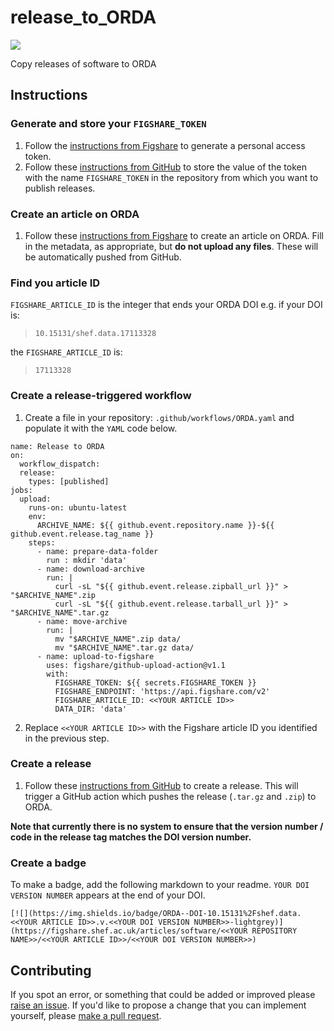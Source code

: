# release_to_ORDA

[![](https://img.shields.io/badge/ORDA--DOI-10.15131%2Fshef.data.17113328.v1-lightgrey)](https://figshare.shef.ac.uk/articles/software/Release_to_ORDA/17113328/1)

Copy releases of software to ORDA

## Instructions
### Generate and store your `FIGSHARE_TOKEN`

1. Follow the [instructions from Figshare](https://help.figshare.com/article/how-to-get-a-personal-token) to generate a personal access token.
2. Follow these [instructions from GitHub](https://docs.github.com/en/actions/security-guides/encrypted-secrets#creating-encrypted-secrets-for-a-repository) to store the value of the token with the name `FIGSHARE_TOKEN` in the repository from which you want to publish releases.

### Create an article on ORDA

1. Follow these [instructions from Figshare](https://help.figshare.com/article/how-to-upload-and-publish-your-data) to create an article on ORDA. Fill in the metadata, as appropriate, but **do not upload any files**. These will be automatically pushed from GitHub.

### Find you article ID

`FIGSHARE_ARTICLE_ID` is the integer that ends your ORDA DOI e.g. if your DOI is:

> `10.15131/shef.data.17113328`

the `FIGSHARE_ARTICLE_ID` is:

> `17113328`

### Create a release-triggered workflow

1. Create a file in your repository: `.github/workflows/ORDA.yaml` and populate it with the `YAML` code below.

```{YAML}
name: Release to ORDA
on:
  workflow_dispatch:
  release:
    types: [published]
jobs:
  upload:
    runs-on: ubuntu-latest
    env:
      ARCHIVE_NAME: ${{ github.event.repository.name }}-${{ github.event.release.tag_name }}
    steps:
      - name: prepare-data-folder
        run : mkdir 'data'
      - name: download-archive
        run: |
          curl -sL "${{ github.event.release.zipball_url }}" > "$ARCHIVE_NAME".zip
          curl -sL "${{ github.event.release.tarball_url }}" > "$ARCHIVE_NAME".tar.gz
      - name: move-archive
        run: |
          mv "$ARCHIVE_NAME".zip data/
          mv "$ARCHIVE_NAME".tar.gz data/
      - name: upload-to-figshare
        uses: figshare/github-upload-action@v1.1
        with:
          FIGSHARE_TOKEN: ${{ secrets.FIGSHARE_TOKEN }}
          FIGSHARE_ENDPOINT: 'https://api.figshare.com/v2'
          FIGSHARE_ARTICLE_ID: <<YOUR ARTICLE ID>>
          DATA_DIR: 'data'
```

2. Replace `<<YOUR ARTICLE ID>>` with the Figshare article ID you identified in the previous step.

### Create a release

1. Follow these [instructions from GitHub](https://docs.github.com/en/repositories/releasing-projects-on-github/managing-releases-in-a-repository#creating-a-release) to create a release. This will trigger a GitHub action which pushes the release (`.tar.gz` and `.zip`) to ORDA.

**Note that currently there is no system to ensure that the version number / code in the release tag matches the DOI version number.**

### Create a badge

To make a badge, add the following markdown to your readme. `YOUR DOI VERSION NUMBER` appears at the end of your DOI.

```
[![](https://img.shields.io/badge/ORDA--DOI-10.15131%2Fshef.data.<<YOUR ARTICLE ID>>.v.<<YOUR DOI VERSION NUMBER>>-lightgrey)](https://figshare.shef.ac.uk/articles/software/<<YOUR REPOSITORY NAME>>/<<YOUR ARTICLE ID>>/<<YOUR DOI VERSION NUMBER>>)
```

## Contributing

If you spot an error, or something that could be added or improved please [raise an issue](https://github.com/RSE-Sheffield/release_to_ORDA/issues). If you'd like to propose a change that you can implement yourself, please [make a pull request](https://github.com/RSE-Sheffield/release_to_ORDA/pulls).
